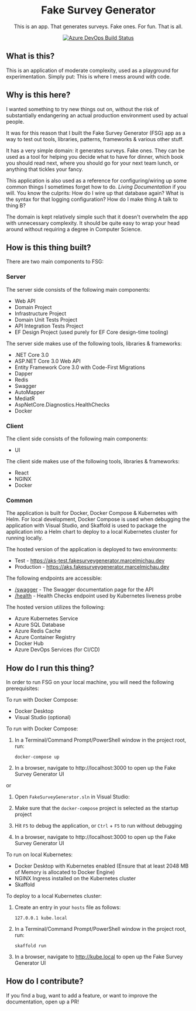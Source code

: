 <h1 align="center">
  Fake Survey Generator
</h1>

<p align="center">
This is an app. That generates surveys. Fake ones. For fun. That is all.
</p>

<p align="center">
<a href="https://dev.azure.com/marcelmichau-investec/fake-survey-generator/_apis/build/status/MarcelMichau.fake-survey-generator?branchName=master">
    <img src="https://dev.azure.com/marcelmichau-investec/fake-survey-generator/_apis/build/status/MarcelMichau.fake-survey-generator?branchName=master" alt="Azure DevOps Build Status" />
  </a>
</p>

## What is this?

This is an application of moderate complexity, used as a playground for experimentation. Simply put: This is where I mess around with code.

## Why is this here?

I wanted something to try new things out on, without the risk of substantially endangering an actual production environment used by actual people.

It was for this reason that I built the Fake Survey Generator (FSG) app as a way to test out tools, libraries, patterns, frameworks & various other stuff.

It has a very simple domain: it generates surveys. Fake ones. They can be used as a tool for helping you decide what to have for dinner, which book you should read next, where you should go for your next team lunch, or anything that tickles your fancy.

This application is also used as a reference for configuring/wiring up some common things I sometimes forget how to do. _Living Documentation_ if you will. You know the culprits: How do I wire up that database again? What is the syntax for that logging configuration? How do I make thing A talk to thing B?

The domain is kept relatively simple such that it doesn't overwhelm the app with unnecessary complexity. It should be quite easy to wrap your head around without requiring a degree in Computer Science.

## How is this thing built?

There are two main components to FSG:

### Server

The server side consists of the following main components:

- Web API
- Domain Project
- Infrastructure Project
- Domain Unit Tests Project
- API Integration Tests Project
- EF Design Project (used purely for EF Core design-time tooling)

The server side makes use of the following tools, libraries & frameworks:

- .NET Core 3.0
- ASP.NET Core 3.0 Web API
- Entity Framework Core 3.0 with Code-First Migrations
- Dapper
- Redis
- Swagger
- AutoMapper
- MediatR
- AspNetCore.Diagnostics.HealthChecks
- Docker

### Client

The client side consists of the following main components:

- UI

The client side makes use of the following tools, libraries & frameworks:

- React
- NGINX
- Docker

### Common

The application is built for Docker, Docker Compose & Kubernetes with Helm. For local development, Docker Compose is used when debugging the application with Visual Studio, and Skaffold is used to package the application into a Helm chart to deploy to a local Kubernetes cluster for running locally.

The hosted version of the application is deployed to two environments:

- Test - https://aks-test.fakesurveygenerator.marcelmichau.dev
- Production - https://aks.fakesurveygenerator.marcelmichau.dev

The following endpoints are accessible:

- [/swagger](https://aks.fakesurveygenerator.marcelmichau.dev/swagger/index.html) - The Swagger documentation page for the API
- [/health](https://aks.fakesurveygenerator.marcelmichau.dev/health) - Health Checks endpoint used by Kubernetes liveness probe

The hosted version utilizes the following:

- Azure Kubernetes Service
- Azure SQL Database
- Azure Redis Cache
- Azure Container Registry
- Docker Hub
- Azure DevOps Services (for CI/CD)

## How do I run this thing?

In order to run FSG on your local machine, you will need the following prerequisites:

To run with Docker Compose:

- Docker Desktop
- Visual Studio (optional)

To run with Docker Compose:

1. In a Terminal/Command Prompt/PowerShell window in the project root, run:

   `docker-compose up`

2. In a browser, navigate to http://localhost:3000 to open up the Fake Survey Generator UI

or

1. Open `FakeSurveyGenerator.sln` in Visual Studio:

2. Make sure that the `docker-compose` project is selected as the startup project

3. Hit `F5` to debug the application, or `Ctrl` + `F5` to run without debugging

4. In a browser, navigate to http://localhost:3000 to open up the Fake Survey Generator UI

To run on local Kubernetes:

- Docker Desktop with Kubernetes enabled (Ensure that at least 2048 MB of Memory is allocated to Docker Engine)
- NGINX Ingress installed on the Kubernetes cluster
- Skaffold

To deploy to a local Kubernetes cluster:

1. Create an entry in your `hosts` file as follows:

   `127.0.0.1 kube.local`

2. In a Terminal/Command Prompt/PowerShell window in the project root, run:

   `skaffold run`

3. In a browser, navigate to http://kube.local to open up the Fake Survey Generator UI

## How do I contribute?

If you find a bug, want to add a feature, or want to improve the documentation, open up a PR!
